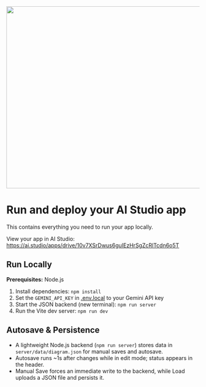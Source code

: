 <div align="center">
<img width="1200" height="475" alt="GHBanner" src="https://github.com/user-attachments/assets/0aa67016-6eaf-458a-adb2-6e31a0763ed6" />
</div>

# Run and deploy your AI Studio app

This contains everything you need to run your app locally.

View your app in AI Studio: https://ai.studio/apps/drive/10v7XSrDwus6guIEzHrSgZcRlTcdn6o5T

## Run Locally

**Prerequisites:**  Node.js


1. Install dependencies:
   `npm install`
2. Set the `GEMINI_API_KEY` in [.env.local](.env.local) to your Gemini API key
3. Start the JSON backend (new terminal):
   `npm run server`
4. Run the Vite dev server:
   `npm run dev`

## Autosave & Persistence

- A lightweight Node.js backend (`npm run server`) stores data in `server/data/diagram.json` for manual saves and autosave.
- Autosave runs ~1s after changes while in edit mode; status appears in the header.
- Manual Save forces an immediate write to the backend, while Load uploads a JSON file and persists it.
